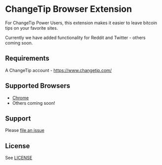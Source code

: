 # ChangeTip Browser Extension

For ChangeTip Power Users, this extension makes it easier to leave bitcoin tips on your favorite sites. 

Currently we have added functionality for Reddit and Twitter - others coming soon.

## Requirements
A ChangeTip account - https://www.changetip.com/

## Supported Browsers
* [Chrome](https://chrome.google.com/webstore/detail/changetip-extension/aekebfoinnjlnibmommlgnaicgkcihnk)
* Others coming soon!


## Support
Please [file an issue](/changecoin/changetip-browser-extension/issues)


## License
See [LICENSE](LICENCE)
